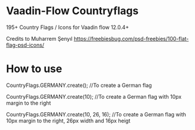 # Vaadin-Flow Countryflags
195+ Country Flags / Icons for Vaadin flow 12.0.4+

Credits to Muharrem Şenyıl
https://freebiesbug.com/psd-freebies/100-flat-flag-psd-icons/

# How to use

CountryFlags.GERMANY.create(); //To create a German flag

CountryFlags.GERMANY.create(10); //To create a German flag with 10px margin to the right

CountryFlags.GERMANY.create(10, 26, 16); //To create a German flag with 10px margin to the right, 26px width and 16px heigt


